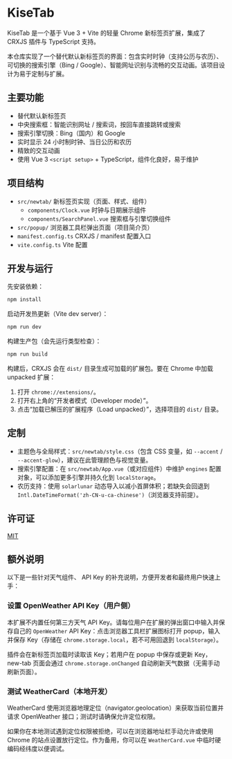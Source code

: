 # KiseTab

KiseTab 是一个基于 Vue 3 + Vite 的轻量 Chrome 新标签页扩展，集成了 CRXJS 插件与 TypeScript 支持。

本仓库实现了一个替代默认新标签页的界面：包含实时时钟（支持公历与农历）、可切换的搜索引擎（Bing / Google）、智能网址识别与流畅的交互动画。该项目设计为易于定制与扩展。

## 主要功能

- 替代默认新标签页
- 中央搜索框：智能识别网址 / 搜索词，按回车直接跳转或搜索
- 搜索引擎切换：Bing（国内）和 Google
- 实时显示 24 小时制时钟、当日公历和农历
- 精致的交互动画
- 使用 Vue 3 `<script setup>` + TypeScript，组件化良好，易于维护

## 项目结构

- `src/newtab/` 新标签页实现（页面、样式、组件）
	- `components/Clock.vue` 时钟与日期展示组件
	- `components/SearchPanel.vue` 搜索框与引擎切换组件
- `src/popup/` 浏览器工具栏弹出页面（项目简介页）
- `manifest.config.ts` CRXJS / manifest 配置入口
- `vite.config.ts` Vite 配置

## 开发与运行

先安装依赖：

```bash
npm install
```

启动开发热更新（Vite dev server）：

```bash
npm run dev
```

构建生产包（会先运行类型检查）：

```bash
npm run build
```

构建后，CRXJS 会在 `dist/` 目录生成可加载的扩展包。要在 Chrome 中加载 unpacked 扩展：

1. 打开 `chrome://extensions/`。
2. 打开右上角的“开发者模式（Developer mode）”。
3. 点击“加载已解压的扩展程序（Load unpacked）”，选择项目的 `dist/` 目录。

## 定制

- 主题色与全局样式：`src/newtab/style.css`（包含 CSS 变量，如 `--accent` / `--accent-glow`），建议在此管理颜色与视觉变量。
- 搜索引擎配置：在 `src/newtab/App.vue`（或对应组件）中维护 `engines` 配置对象，可以添加更多引擎并持久化到 `localStorage`。
- 农历支持：使用 `solarlunar` 动态导入以减小首屏体积；若缺失会回退到 `Intl.DateTimeFormat('zh-CN-u-ca-chinese')`（浏览器支持前提）。

## 许可证

[MIT](./LICENSE)

## 额外说明

以下是一些针对天气组件、 API Key 的补充说明，方便开发者和最终用户快速上手：

### 设置 OpenWeather API Key（用户侧）

本扩展不内置任何第三方天气 API Key。请每位用户在扩展的弹出窗口中输入并保存自己的 `OpenWeather` API Key：点击浏览器工具栏扩展图标打开 popup，输入并保存 Key（存储在 `chrome.storage.local`，若不可用回退到 `localStorage`）。

插件会在新标签页加载时读取该 Key；若用户在 popup 中保存或更新 Key，new-tab 页面会通过 `chrome.storage.onChanged` 自动刷新天气数据（无需手动刷新页面）。

### 测试 WeatherCard（本地开发）

WeatherCard 使用浏览器地理定位（navigator.geolocation）来获取当前位置并请求 OpenWeather 接口；测试时请确保允许定位权限。

如果你在本地测试遇到定位权限被拒绝，可以在浏览器地址栏手动允许或使用 Chrome 的站点设置放行定位。作为备用，你可以在 `WeatherCard.vue` 中临时硬编码经纬度以便调试。
